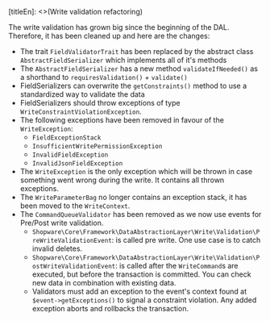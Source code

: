 [titleEn]: <>(Write validation refactoring)

The write validation has grown big since the beginning of the DAL. Therefore, it has been cleaned up and here are the changes:

* The trait `FieldValidatorTrait` has been replaced by the abstract class `AbstractFieldSerializer` which implements all of it's methods
* The `AbstractFieldSerializer` has a new method `validateIfNeeded()` as a shorthand to `requiresValidation()` + `validate()`
* FieldSerializers can overwrite the `getConstraints()` method to use a standardized way to validate the data
* FieldSerializers should throw exceptions of type `WriteConstraintViolationException`.
* The following exceptions have been removed in favour of the `WriteException`:
  * `FieldExceptionStack`
  * `InsufficientWritePermissionException`
  * `InvalidFieldException`
  * `InvalidJsonFieldException`
* The `WriteException` is the only exception which will be thrown in case something went wrong during the write. It contains all thrown exceptions.
* The `WriteParameterBag` no longer contains an exception stack, it has been moved to the `WriteContext`.
* The `CommandQueueValidator` has been removed as we now use events for Pre/Post write validation.
  * `Shopware\Core\Framework\DataAbstractionLayer\Write\Validation\PreWriteValidationEvent`: is called pre write. One use case is to catch invalid deletes.
  * `Shopware\Core\Framework\DataAbstractionLayer\Write\Validation\PostWriteValidationEvent`: is called after the `WriteCommand`s are executed, but before the transaction is committed. You can check new data in combination with existing data.
  * Validators must add an exception to the event's context found at `$event->getExceptions()` to signal a constraint violation. Any added exception aborts and rollbacks the transaction.



